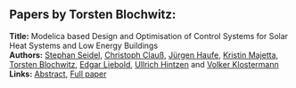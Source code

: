 <h2>Papers by Torsten Blochwitz:</h2>
<p>
<b>Title:</b> Modelica based Design and Optimisation of Control Systems  for Solar Heat Systems and Low Energy Buildings<br />
<b>Authors:</b> <a href="../authors/author_281.html">Stephan Seidel</a>, <a href="../authors/author_52.html">Christoph Clauß</a>, <a href="../authors/author_127.html">Jürgen Haufe</a>, <a href="../authors/author_190.html">Kristin Majetta</a>, <a href="../authors/author_31.html">Torsten Blochwitz</a>, <a href="../authors/author_182.html">Edgar Liebold</a>, <a href="../authors/author_135.html">Ullrich Hintzen</a> and <a href="../authors/author_158.html">Volker Klostermann</a><br />
<b>Links:</b> <a href="../abstracts/abstract_43.pdf">Abstract</a>, <a href="../submissions/ecp15118401_SeidelClauHaufeMajettaBlochwitzLieboldHintzenKlostermann.pdf">Full paper</a>
</p>